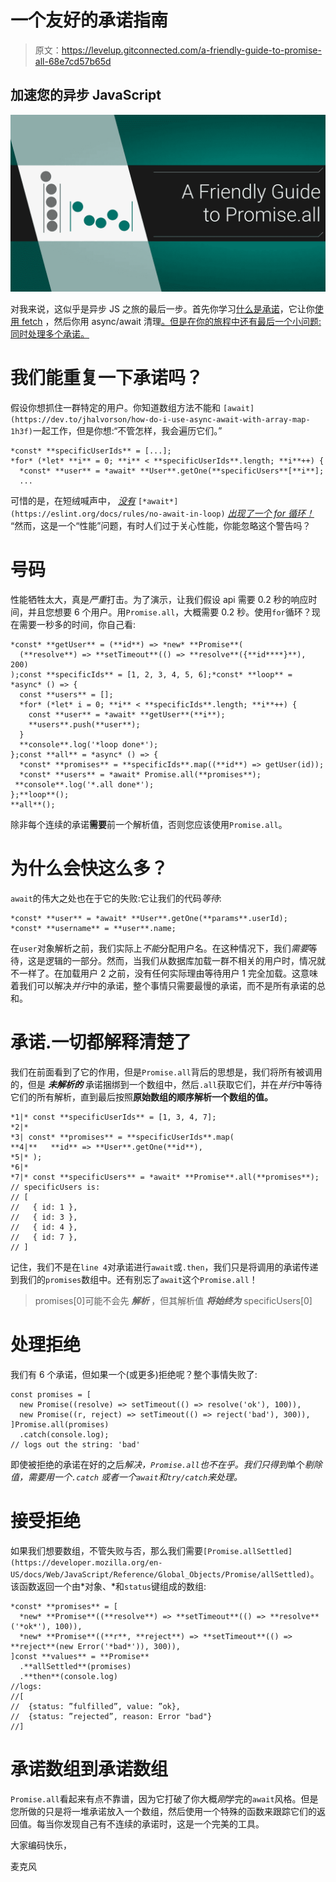 # 一个友好的承诺指南

> 原文：<https://levelup.gitconnected.com/a-friendly-guide-to-promise-all-68e7cd57b65d>

## 加速您的异步 JavaScript

![](img/674601a94b3c3c1c346469b88b2292e4.png)

对我来说，这似乎是异步 JS 之旅的最后一步。首先你学习[什么是承诺](https://medium.com/@mostlyfocusedmike/promises-promises-understanding-the-basics-of-js-promise-objects-dd5c656f2db4)，它让你[使用 fetch](https://itnext.io/that-data-looks-so-fetching-on-you-understanding-the-js-fetch-api-880eae0c8d25) ，然后你用 async/await 清理[。但是在你的旅程中还有最后一个小问题:同时处理多个承诺。](https://itnext.io/a-beginners-guide-to-async-await-in-javascript-97750bd09ffa)

# 我们能重复一下承诺吗？

假设你想抓住一群特定的用户。你知道数组方法不能和 `[await](https://dev.to/jhalvorson/how-do-i-use-async-await-with-array-map-1h3f)`一起工作，但是你想:“不管怎样，我会遍历它们。”

```
*const* **specificUserIds** = [...];
*for* (*let* **i** = 0; **i** < **specificUserIds**.length; **i**++) {
  *const* **user** = *await* **User**.getOne(**specificUsers**[**i**];
  ...
```

可惜的是，在短绒喊声中， [*没有*](https://eslint.org/docs/rules/no-await-in-loop) `[*await*](https://eslint.org/docs/rules/no-await-in-loop)` [*出现了一个 for 循环！*](https://eslint.org/docs/rules/no-await-in-loop) “然而，这是一个“性能”问题，有时人们过于关心性能，你能忽略这个警告吗？

# 号码

性能牺牲太大，真是*严重*打击。为了演示，让我们假设 api 需要 0.2 秒的响应时间，并且您想要 6 个用户。用`Promise.all`，大概需要 0.2 秒。使用`for`循环？现在需要一秒多的时间，你自己看:

```
*const* **getUser** = (**id**) => *new* **Promise**(
  (**resolve**) => **setTimeout**(() => **resolve**({**id****}**), 200)
);const **specificIds** = [1, 2, 3, 4, 5, 6];*const* **loop** = *async* () => {
  const **users** = [];
  *for* (*let* i = 0; **i** < **specificIds**.length; **i**++) {
    const **user** = *await* **getUser**(**i**);
    **users**.push(**user**);
  }
  **console**.log('*loop done*');
};const **all** = *async* () => {
  *const* **promises** = **specificIds**.map((**id**) => getUser(id));
  *const* **users** = *await* Promise.all(**promises**);
 **console**.log('*.all done*');
};**loop**();
**all**();
```

除非每个连续的承诺**需要**前一个解析值，否则您应该使用`Promise.all`。

# 为什么会快这么多？

`await`的伟大之处也在于它的失败:它让我们的代码*等待*:

```
*const* **user** = *await* **User**.getOne(**params**.userId);
*const* **username** = **user**.name;
```

在`user`对象解析之前，我们实际上*不能*分配用户名。在这种情况下，我们*需要*等待，这是逻辑的一部分。然而，当我们从数据库加载一群不相关的用户时，情况就不一样了。在加载用户 2 之前，没有任何实际理由等待用户 1 完全加载。这意味着我们可以解决*并行*中的承诺，整个事情只需要最慢的承诺，而不是所有承诺的总和。

# 承诺.一切都解释清楚了

我们在前面看到了它的作用，但是`Promise.all`背后的思想是，我们将所有被调用的，但是 ***未解析的*** 承诺捆绑到一个数组中，然后`.all`获取它们，并在*并行*中等待它们的所有解析，直到最后按照**原始数组的顺序解析一个数组的值。**

```
*1|* const **specificUserIds** = [1, 3, 4, 7];
*2|* 
*3| const* **promises** = **specificUserIds**.map(
**4|**   **id** => **User**.getOne(**id**),
*5|* );
*6|* 
*7|* const **specificUsers** = *await* **Promise**.all(**promises**);
// specificUsers is:
// [
//   { id: 1 },
//   { id: 3 },
//   { id: 4 },
//   { id: 7 },
// ]
```

记住，我们不是在`line 4`对承诺进行`await`或`.then`，我们只是将调用的承诺传递到我们的`promises`数组中。还有别忘了`await`这个`Promise.all`！

> promises[0]可能不会先 ***解析*** ，但其解析值 ***将始终为*** specificUsers[0]

# 处理拒绝

我们有 6 个承诺，但如果一个(或更多)拒绝呢？整个事情失败了:

```
const promises = [
  new Promise((resolve) => setTimeout(() => resolve('ok'), 100)),
  new Promise((r, reject) => setTimeout(() => reject('bad'), 300)),
]Promise.all(promises)
  .catch(console.log); 
// logs out the string: 'bad'
```

即使被拒绝的承诺在好的之后*解决，`Promise.all`也不在乎。我们只得到*单个*剔除值，需要用一个`.catch` 或者一个`await`和`try/catch`来处理。*

# 接受拒绝

如果我们想要数组，不管失败与否，那么我们需要`[Promise.allSettled](https://developer.mozilla.org/en-US/docs/Web/JavaScript/Reference/Global_Objects/Promise/allSettled)`。该函数返回一个由*对象、*和`status`键组成的数组:

```
*const* **promises** = [
  *new* **Promise**((**resolve**) => **setTimeout**(() => **resolve**('*ok*'), 100)),
  *new* **Promise**((**r**, **reject**) => **setTimeout**(() => **reject**(new Error('*bad*')), 300)),
]const **values** = **Promise**
  .**allSettled**(promises) 
  .**then**(console.log)
//logs:
//[ 
//  {status: ”fulfilled”, value: ”ok},
//  {status: ”rejected”, reason: Error "bad"} 
//]
```

# 承诺数组到承诺数组

`Promise.all`看起来有点不靠谱，因为它打破了你大概*刚*学完的`await`风格。但是您所做的只是将一堆承诺放入一个数组，然后使用一个特殊的函数来跟踪它们的返回值。每当你发现自己有不连续的承诺时，这是一个完美的工具。

大家编码快乐，

麦克风